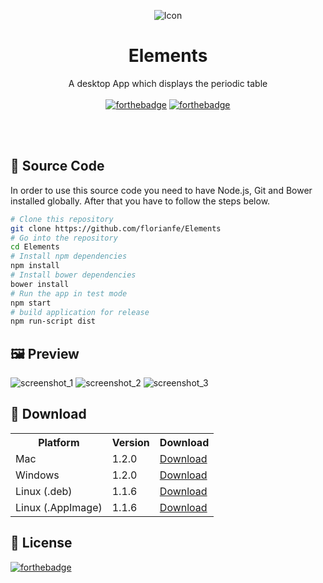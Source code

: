 <p align="center">
  <img alt="Icon" src="https://florianfe.github.io/screenshots/elements/icon.png">
  <h1 align="center">Elements</h1>
  <p align="center">A desktop App which displays the periodic table<br><br>
    <a href="http://forthebadge.com"><img alt="forthebadge" src="http://forthebadge.com/images/badges/built-with-love.svg"></a>
  <a href="http://forthebadge.com"><img alt="forthebadge" src="http://forthebadge.com/images/badges/uses-js.svg"></a>
  </p>
</p>

<br><br>

## 📝 Source Code

In order to use this source code you need to have Node.js, Git and Bower installed globally. After that you have to follow the steps below.

```bash
# Clone this repository
git clone https://github.com/florianfe/Elements
# Go into the repository
cd Elements
# Install npm dependencies
npm install
# Install bower dependencies
bower install
# Run the app in test mode
npm start
# build application for release
npm run-script dist
```


## 🖼 Preview

<img alt="screenshot_1" src="https://user-images.githubusercontent.com/19766850/88542788-480f2a00-d017-11ea-8ccf-2a93d26dd6d1.png">
<img alt="screenshot_2" src="https://user-images.githubusercontent.com/19766850/88542791-49405700-d017-11ea-9466-f429940bb01b.png">
<img alt="screenshot_3" src="https://user-images.githubusercontent.com/19766850/88544757-2a8f8f80-d01a-11ea-90c0-5cc60af53bcd.png">

## 💾 Download

<table align="center">
  <tr>
    <th>Platform</th>
    <th>Version</th>
    <th>Download</td>
  </tr>
  <tr>
    <td>Mac</td>
    <td>1.2.0</td>
    <td><a href="https://github.com/FlorianFe/Elements/releases/download/v1.2.0/Elements.dmg">Download</a></td>
  </tr>
  <tr>
    <td>Windows</td>
    <td>1.2.0</td>
    <td><a href="https://github.com/FlorianFe/Elements/releases/download/v1.2.0/Elements.exe">Download</a></td>
  </tr>
  <tr>
    <td>Linux (.deb)</td>
    <td>1.1.6</td>
    <td><a href="https://github.com/FlorianFe/Elements/releases/download/v1.1.6/Elements.deb">Download</a></td>
  </tr>
  <tr>
    <td>Linux (.AppImage)</td>
    <td>1.1.6</td>
    <td><a href="https://github.com/FlorianFe/Elements/releases/download/v1.1.6/Elements.AppImage">Download</a></td>
  </tr>
</table>

## 📖 License
[![forthebadge](http://forthebadge.com/images/badges/cc-0.svg)](https://creativecommons.org/publicdomain/zero/1.0/)
